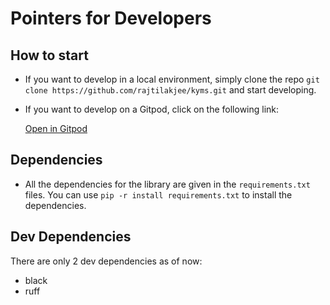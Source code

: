 # Pointers for Developers

## How to start

- If you want to develop in a local environment, simply clone the repo `git clone https://github.com/rajtilakjee/kyms.git` and start developing.
- If you want to develop on a Gitpod, click on the following link:

    [Open in Gitpod](https://gitpod.io/#https://github.com/rajtilakjee/kyms-cli)

## Dependencies

- All the dependencies for the library are given in the `requirements.txt` files. You can use `pip -r install requirements.txt` to install the dependencies.

## Dev Dependencies

There are only 2 dev dependencies as of now:

- black
- ruff
